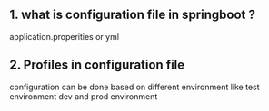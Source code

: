 ## 1. what is configuration file in springboot ?
application.properities or yml

## 2. Profiles in configuration file
configuration can be done based on different environment like
test environment dev and prod environment



